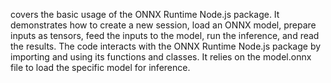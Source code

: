 covers the basic usage of the ONNX Runtime Node.js package. It demonstrates how to create a new session, load an ONNX model, prepare inputs as tensors, feed the inputs to the model, run the inference, and read the results. The code interacts with the ONNX Runtime Node.js package by importing and using its functions and classes. It relies on the model.onnx file to load the specific model for inference.